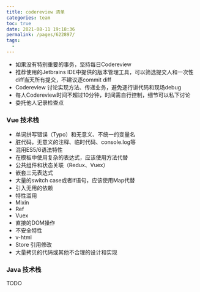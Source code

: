 ```yaml
---
title: codereview 清单
categories: team
toc: true
date: 2021-08-11 19:18:36
permalink: /pages/622897/
tags: 
  - 
---
```


   - 如果没有特别重要的事务，坚持每日Codereview
   - 推荐使用的Jetbrains IDE中提供的版本管理工具，可以筛选提交人和一次性diff当天所有提交，不建议逐commit diff
   - Codereview 讨论实现方法、传递业务，避免逐行讲代码和现场debug
   - 每人Codereview时间不超过10分钟，时间需自行控制，细节可以私下讨论
   - 委托他人记录检查点



### Vue 技术栈

   - 单词拼写错误（Typo）和无意义、不统一的变量名
   - 脏代码，无意义的注释、临时代码、console.log等
   - 混用ES5/6语法特性
   - 在模板中使用复杂的表达式，应该使用方法代替
   - 公共组件和状态关联（Redux、Vuex）
   - 嵌套三元表达式
   - 大量的switch case或者If语句，应该使用Map代替
   - 引入无用的依赖
   - 特性滥用
   - Mixin
   - Ref
   - Vuex
   - 直接的DOM操作
   - 不安全特性
   - v-html
   - Store 引用修改
   - 大量拷贝的代码或其他不合理的设计和实现



### Java 技术栈



TODO 